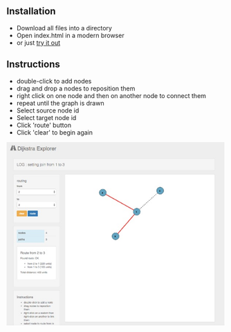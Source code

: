 
## Installation

- Download all files into a directory
- Open index.html in a modern browser
- or just [try it out](http://julianbrowne.github.io/dijkstra-explorer/)

## Instructions

- double-click to add nodes
- drag and drop a nodes to reposition them
- right click on one node and then on another node to connect them
- repeat until the graph is drawn
- Select source node id
- Select target node id
- Click 'route' button
- Click 'clear' to begin again

![screenshot](screenshot.jpg)
